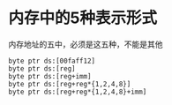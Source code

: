 # 内存中的5种表示形式
内存地址的五中，必须是这五种，不能是其他
```
byte ptr ds:[00faff12]
byte ptr ds:[reg]
byte ptr ds:[reg+imm]
byte ptr ds:[reg+reg*{1,2,4,8}]
byte ptr ds:[reg+reg*{1,2,4,8}+imm]
```
